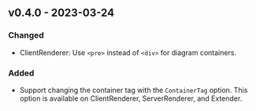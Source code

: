 ## v0.4.0 - 2023-03-24
### Changed
- ClientRenderer: Use `<pre>` instead of `<div>` for diagram containers.

### Added
- Support changing the container tag with the `ContainerTag` option.
  This option is available on ClientRenderer, ServerRenderer, and Extender.
